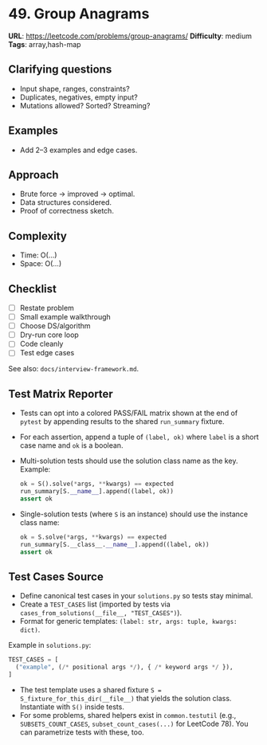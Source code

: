 
# 49. Group Anagrams

**URL**: <https://leetcode.com/problems/group-anagrams/>
**Difficulty**: medium
**Tags**: array,hash-map

## Clarifying questions

- Input shape, ranges, constraints?
- Duplicates, negatives, empty input?
- Mutations allowed? Sorted? Streaming?

## Examples

- Add 2–3 examples and edge cases.

## Approach

- Brute force -> improved -> optimal.
- Data structures considered.
- Proof of correctness sketch.

## Complexity

- Time: O(...)
- Space: O(...)

## Checklist

- [ ] Restate problem
- [ ] Small example walkthrough
- [ ] Choose DS/algorithm
- [ ] Dry-run core loop
- [ ] Code cleanly
- [ ] Test edge cases

See also: `docs/interview-framework.md`.

## Test Matrix Reporter

- Tests can opt into a colored PASS/FAIL matrix shown at the end of `pytest` by appending results to the shared `run_summary` fixture.
- For each assertion, append a tuple of `(label, ok)` where `label` is a short case name and `ok` is a boolean.
- Multi-solution tests should use the solution class name as the key. Example:

  ```python
  ok = S().solve(*args, **kwargs) == expected
  run_summary[S.__name__].append((label, ok))
  assert ok
  ```

- Single-solution tests (where `S` is an instance) should use the instance class name:

  ```python
  ok = S.solve(*args, **kwargs) == expected
  run_summary[S.__class__.__name__].append((label, ok))
  assert ok
  ```

## Test Cases Source

- Define canonical test cases in your `solutions.py` so tests stay minimal.
- Create a `TEST_CASES` list (imported by tests via `cases_from_solutions(__file__, "TEST_CASES")`).
- Format for generic templates: `(label: str, args: tuple, kwargs: dict)`.

Example in `solutions.py`:

```python
TEST_CASES = [
  ("example", (/* positional args */), { /* keyword args */ }),
]
```

- The test template uses a shared fixture `S = S_fixture_for_this_dir(__file__)` that yields the solution class. Instantiate with `S()` inside tests.
- For some problems, shared helpers exist in `common.testutil` (e.g., `SUBSETS_COUNT_CASES`, `subset_count_cases(...)` for LeetCode 78). You can parametrize tests with these, too.
